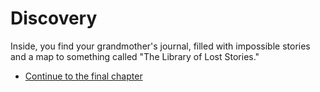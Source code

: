 # Discovery

Inside, you find your grandmother's journal, filled with impossible stories and a map to something called "The Library of Lost Stories."

- [Continue to the final chapter](../../epilogue/ending-1.md)
